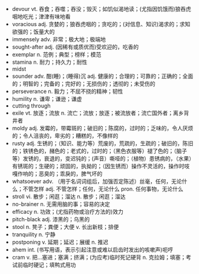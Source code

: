 * devour vt. 吞食；吞噬；吞没；毁灭；如饥似渴地读；(尤指因饥饿而)狼吞虎咽地吃光；津津有味地看
* voracious adj. 贪婪的；狼吞虎咽的；贪吃的；(对信息、知识)渴求的；求知欲强的；饭量大的
* immensely adv. 非常；极大地；极端地
* sought-after adj. (因稀有或质优而)受欢迎的，吃香的
* exemplar n. 范例；典型；榜样；模范
* stamina n. 耐力；持久力；耐性
* midst
* sounder adv. 酣(睡)；(睡得)沉 adj. 健康的；合理的；可靠的；正确的；全面的；明智的；完备的；完好的；无损伤的；透彻的；未受伤的
* perseverance n. 毅力；不屈不挠的精神；韧性
* humility n. 谦卑；谦逊；谦虚
* cutting through
* exile vt. 放逐；流放 n. 流亡；流放；放逐；被流放者；流亡国外者；离乡背井者
* moldy adj. 发霉的，带霉斑的；破旧的；陈腐的，过时的；乏味的，令人厌烦的；令人沮丧的，卑劣的；糟糕的，不像样的
* rusty adj. 生锈的；（知识、能力等）荒废的，荒疏的，生疏的；破旧的，陈旧的；铁锈色的，赭色的；老式的，过时的；（黑色衣服等）褪了色的；（脑子等）发锈的，衰退的，变迟钝的；(声音）嘶哑的；（植物）患锈病的，（水果）有锈斑的；生硬的；顽固的，执拗的；（因生锈而）操作不灵活的，操作时吱嘎作响的；恶臭的；乖戾的，脾气坏的
* whatsoever adv. （用于名词词组后，加强否定陈述）丝毫，任何，无论什么；不管怎样 adj. 不管怎样；任何，无论什么 pron. 任何事物，无论什么
* stroll vi. 散步；闲逛；溜达 n. 散步；闲逛；溜达
* no-brainer n. 无需用脑的事；容易的决定
* efficacy n. 功效；(尤指药物或治疗方法的)效力
* pitch-black adj. 漆黑的；乌黑的
* stool n. 凳子；粪便；大便 v. 长出新枝；排便
* tranquility n. 宁静
* postponing v. 延期；延迟；展缓 n. 推迟
* ahem int. (书写用语，表示引起注意或难以启齿时发出的咳嗽声)呃哼
* cram v. 把…塞进；塞满；挤满；(为应考)临时死记硬背 n. 克拉姆；填塞；考试前临时硬记；填鸭式用功